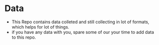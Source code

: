 # Data
- This Repo contains data colleted and still collecting in lot of formats, which helps for lot of things.
- if you have any data with you, spare some of our your time to add data to this repo. 